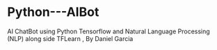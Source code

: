 # Python---AIBot
AI ChatBot using Python Tensorflow and Natural Language Processing (NLP) along side TFLearn , By Daniel Garcia
